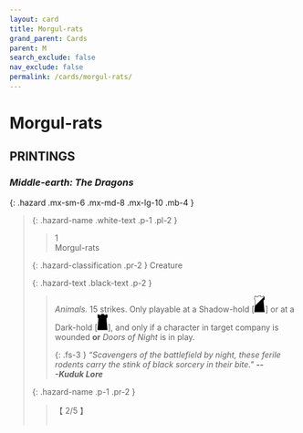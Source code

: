 ```yaml
---
layout: card
title: Morgul-rats
grand_parent: Cards
parent: M
search_exclude: false
nav_exclude: false
permalink: /cards/morgul-rats/
---
```


# Morgul-rats


## PRINTINGS


### _Middle-earth: The Dragons_

{: .hazard .mx-sm-6 .mx-md-8 .mx-lg-10 .mb-4 }
> {: .hazard-name .white-text .p-1 .pl-2 }
> > <div class="hazard-mp">1</div>
> > <div class="card-name">Morgul-rats</div>
>
> {: .hazard-classification .pr-2 }
> Creature
>
> {: .hazard-text .black-text .p-2 }
> > _Animals._ 15 strikes. Only playable at a Shadow-hold <nobr>[<img src="/assets/images/shadow-hold.svg">]</nobr> or at a Dark-hold <nobr>[<img src="/assets/images/dark-hold.svg">]</nobr>, and only if a character in target company is wounded **or** _Doors of Night_ is in play. 
> > 
> > {: .fs-3 } 
> > _“Scavengers of the battlefield by night, these ferile rodents carry the stink of black sorcery in their bite."_ ***---&#65279;Kuduk&nbsp;Lore*** 
>
> {: .hazard-name .p-1 .pr-2 }
> > <div class="card-shield">【 2/5 】</div>
> > <div class="card-corruption">&nbsp;</div>


